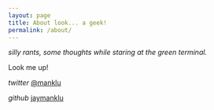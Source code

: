 ```yaml
---
layout: page
title: About look... a geek!
permalink: /about/
---
```


*silly rants, some thoughts while staring at the green terminal.*

Look me up!

*twitter* [@manklu](https://twitter.com/manklu)

*github* [jaymanklu](https://github.com/look-a-geek)
